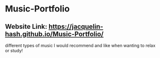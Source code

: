 # Music-Portfolio

## Website Link: https://jacquelin-hash.github.io/Music-Portfolio/

different types of music I would recommend and like when wanting to relax or study!
